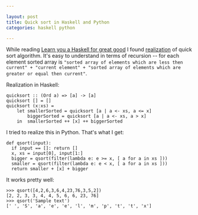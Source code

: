 ```yaml
---

layout: post  
title: Quick sort in Haskell and Python  
categories: haskell python  

---
```


While reading [Learn you a Haskell for great good][learn-haskell] I found [realization][haskell-qsort] of quick sort algorithm. It's easy to understand in terms of recursion -- for each element sorted array is `"sorted array of elements which are less then current" + "current element" + "sorted array of elements which are greater or equal then current"`.

Realization in Haskell:

    quicksort :: (Ord a) => [a] -> [a]  
    quicksort [] = []  
    quicksort (x:xs) =   
        let smallerSorted = quicksort [a | a <- xs, a <= x]  
            biggerSorted = quicksort [a | a <- xs, a > x]  
        in  smallerSorted ++ [x] ++ biggerSorted

I tried to realize this in Python. That's what I get:

    def qsort(input):
      if input == []: return [] 
      x, xs = input[0], input[1:]
      bigger = qsort(filter(lambda e: e >= x, [ a for a in xs ]))
      smaller = qsort(filter(lambda e: e < x, [ a for a in xs ]))
      return smaller + [x] + bigger

It works pretty well:

    >>> qsort([4,2,6,3,6,4,23,76,3,5,2])
    [2, 2, 3, 3, 4, 4, 5, 6, 6, 23, 76]    
    >>> qsort('Sample text')
    [' ', 'S', 'a', 'e', 'e', 'l', 'm', 'p', 't', 't', 'x']

[learn-haskell]: http://learnyouahaskell.com/chapters
[haskell-qsort]: http://learnyouahaskell.com/recursion#quick-sort
